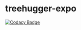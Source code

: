 # treehugger-expo
[![Codacy Badge](https://api.codacy.com/project/badge/Grade/ef409ab311ea44ff96e4a1e07668674c)](https://app.codacy.com/gh/space-treehugger/treehugger-expo?utm_source=github.com&utm_medium=referral&utm_content=space-treehugger/treehugger-expo&utm_campaign=Badge_Grade_Settings)